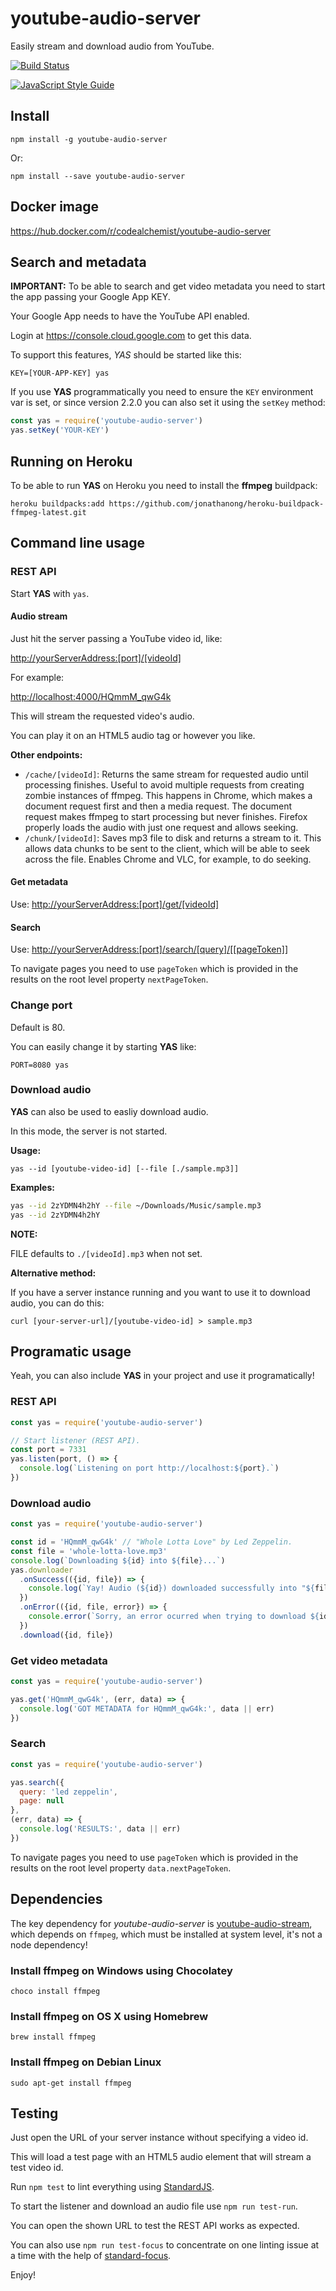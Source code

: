 # youtube-audio-server

Easily stream and download audio from YouTube.

[![Build Status](https://travis-ci.org/codealchemist/youtube-audio-server.svg?branch=master)](https://travis-ci.org/codealchemist/youtube-audio-server)

[![JavaScript Style Guide](https://cdn.rawgit.com/feross/standard/master/badge.svg)](https://github.com/feross/standard)

## Install

`npm install -g youtube-audio-server`

Or:

`npm install --save youtube-audio-server`

## Docker image

<https://hub.docker.com/r/codealchemist/youtube-audio-server>

## Search and metadata

**IMPORTANT:** To be able to search and get video metadata you need to start the app passing your
Google App KEY.

Your Google App needs to have the YouTube API enabled.

Login at <https://console.cloud.google.com> to get this data.

To support this features, _YAS_ should be started like this:

`KEY=[YOUR-APP-KEY] yas`

If you use **YAS** programmatically you need to ensure the `KEY` environment var
is set, or since version 2.2.0 you can also set it using the `setKey` method:

```js
const yas = require('youtube-audio-server')
yas.setKey('YOUR-KEY')
```

## Running on Heroku

To be able to run **YAS** on Heroku you need to install the **ffmpeg** buildpack:

`heroku buildpacks:add https://github.com/jonathanong/heroku-buildpack-ffmpeg-latest.git`

## Command line usage

### REST API

Start **YAS** with `yas`.

#### Audio stream

Just hit the server passing a YouTube video id, like:

<http://yourServerAddress:[port]/[videoId]>

For example:

<http://localhost:4000/HQmmM_qwG4k>

This will stream the requested video's audio.

You can play it on an HTML5 audio tag or however you like.

**Other endpoints:**

- `/cache/[videoId]`: Returns the same stream for requested audio
  until processing finishes. Useful to avoid multiple requests from creating
  zombie instances of ffmpeg. This happens in Chrome, which makes a document
  request first and then a media request. The document request makes ffmpeg
  to start processing but never finishes.
  Firefox properly loads the audio with just one request and allows seeking.
- `/chunk/[videoId]`: Saves mp3 file to disk and returns a stream to it.
  This allows data chunks to be sent to the client, which will be able to seek
  across the file. Enables Chrome and VLC, for example, to do seeking.

#### Get metadata

Use: <http://yourServerAddress:[port]/get/[videoId]>

#### Search

Use: <http://yourServerAddress:[port]/search/[query]/[[pageToken]]>

To navigate pages you need to use `pageToken` which is provided in the results on the
root level property `nextPageToken`.

### Change port

Default is 80.

You can easily change it by starting **YAS** like:

`PORT=8080 yas`

### Download audio

**YAS** can also be used to easliy download audio.

In this mode, the server is not started.

**Usage:**

`yas --id [youtube-video-id] [--file [./sample.mp3]]`

**Examples:**

```sh
yas --id 2zYDMN4h2hY --file ~/Downloads/Music/sample.mp3
yas --id 2zYDMN4h2hY
```

**NOTE:**

FILE defaults to `./[videoId].mp3` when not set.

**Alternative method:**

If you have a server instance running and you want to use it to download audio,
you can do this:

`curl [your-server-url]/[youtube-video-id] > sample.mp3`

## Programatic usage

Yeah, you can also include **YAS** in your project and use it programatically!

### REST API

```js
const yas = require('youtube-audio-server')

// Start listener (REST API).
const port = 7331
yas.listen(port, () => {
  console.log(`Listening on port http://localhost:${port}.`)
})

```

### Download audio

```js
const yas = require('youtube-audio-server')

const id = 'HQmmM_qwG4k' // "Whole Lotta Love" by Led Zeppelin.
const file = 'whole-lotta-love.mp3'
console.log(`Downloading ${id} into ${file}...`)
yas.downloader
  .onSuccess(({id, file}) => {
    console.log(`Yay! Audio (${id}) downloaded successfully into "${file}"!`)
  })
  .onError(({id, file, error}) => {
    console.error(`Sorry, an error ocurred when trying to download ${id}`, error)
  })
  .download({id, file})
```

### Get video metadata

```js
const yas = require('youtube-audio-server')

yas.get('HQmmM_qwG4k', (err, data) => {
  console.log('GOT METADATA for HQmmM_qwG4k:', data || err)
})
```

### Search

```js
const yas = require('youtube-audio-server')

yas.search({
  query: 'led zeppelin',
  page: null
},
(err, data) => {
  console.log('RESULTS:', data || err)
})
```

To navigate pages you need to use `pageToken` which is provided in the results on the
root level property `data.nextPageToken`.

## Dependencies

The key dependency for _youtube-audio-server_ is
[youtube-audio-stream](https://github.com/JamesKyburz/youtube-audio-stream),
which depends on `ffmpeg`, which must be installed at system level, it's not
a node dependency!

### Install ffmpeg on Windows using Chocolatey

`choco install ffmpeg`

### Install ffmpeg on OS X using Homebrew

`brew install ffmpeg`

### Install ffmpeg on Debian Linux

`sudo apt-get install ffmpeg`

## Testing

Just open the URL of your server instance without specifying a video id.

This will load a test page with an HTML5 audio element that will stream a test video id.

Run `npm test` to lint everything using [StandardJS](https://standardjs.com).

To start the listener and download an audio file use `npm run test-run`.

You can open the shown URL to test the REST API works as expected.

You can also use `npm run test-focus` to concentrate on one linting
issue at a time with the help of [standard-focus](https://www.npmjs.com/package/standard-focus).

Enjoy!
